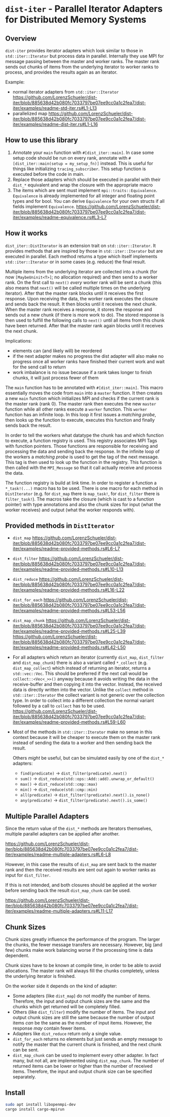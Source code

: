 # `dist-iter` - Parallel Iterator Adapters for Distributed Memory Systems

## Overview
`dist-iter` provides iterator adapters which look similar to those in `std::iter::Iterator` but process data in parallel.
Internally they use MPI for message passing between the master and worker ranks.
The master rank sends out chunks of items from the underlying iterator to worker ranks to process, and provides the results again as an iterator.

Example:
- normal iterator adapters from `std::iter::Iterator`
    https://github.com/LorenzSchueler/dist-iter/blob/885638d42b080fc7033797be07ee9cc0a1c2fea7/dist-iter/examples/readme-std-iter.rs#L1-L13
- parallelized map
    https://github.com/LorenzSchueler/dist-iter/blob/885638d42b080fc7033797be07ee9cc0a1c2fea7/dist-iter/examples/readme-dist-iter.rs#L1-L16

## How to use this library

1. Annotate your `main` function with `#[dist_iter::main]`.
   In case some setup code should be run on every rank, annotate with `#[dist_iter::main(setup = my_setup_fn)]` instead.
   This is useful for things like initializing `tracing_subscriber`.
   This setup function is executed before the code in main.
2. Replace those adapters which should be executed in parallel with their `dist_*` equivalent and wrap the closure with the appropriate macro
3. The items which are sent must implement `mpi::traits::Equivalence`. `Equivalence` is already implemented for all integer and floating point types and for bool. You can derive `Equivalence` for your own structs if all fields implement `Equivalence`.
    https://github.com/LorenzSchueler/dist-iter/blob/885638d42b080fc7033797be07ee9cc0a1c2fea7/dist-iter/examples/readme-equivalence.rs#L3-L7

## How it works

`dist_iter::DistIterator` is an extension trait on `std::iter::Iterator`.
It provides methods that are inspired by those in `std::iter::Iterator` but are executed in parallel.
Each method returns a type which itself implements `std::iter::Iterator` or in some cases (e.g. reduce) the final result.

Multiple items from the underlying iterator are collected into a chunk (for now `[MaybeUninit<T>]`; no allocation required) and then send to a worker rank.
On the first call to `next()` *every* worker rank will be sent a chunk (this also means that `next()` will be called multiple times on the underlying iterator).
After that the master rank blocks until it receives the first response.
Upon receiving the data, the worker rank executes the closure and sends back the result.
It then blocks until it receives the next chunk.
When the master rank receives a response, it stores the response and sends out a new chunk (if there is more work to do).
The stored response is then used to fulfill the following calls to `next()` until all items from this chunk have been returned.
After that the master rank again blocks until it receives the next chunk.

Implications:
- elements can (and likely will) be reordered
- if the next adapter makes no progress the dist adapter will also make no progress once all worker ranks have finished their current work and wait for the send call to return
- work imbalance is no issue because if a rank takes longer to finish chunks, it will just process fewer of them

The `main` function has to be annotated with `#[dist_iter::main]`.
This macro essentially moves the code from `main` into a `master` function.
It then creates a new `main` function which initializes MPI and checks if the current rank is the master rank (rank 0).
The master rank then executes the new `master` function while all other ranks execute a `worker` function.
This `worker` function has an infinite loop.
In this loop it first issues a *matching probe*, then looks up the function to execute, executes this function and finally sends back the result.

In order to tell the workers what datatype the chunk has and which function to execute, a function registry is used.
This registry associates MPI Tags with function pointers.
Those functions are responsible for receiving and processing the data and sending back the response. 
In the infinite loop of the workers a *matching probe* is used to get the tag of the next message.
This tag is then used to look up the function in the registry. 
This function is then called with the `MPI_Message` so that it call actually receive and process the data.

The function registry is build at link time.
In order to register a function a `*_task!(...)` macro has to be used.
There is one macro for each method in `DistIterator` (e.g. for `dist_map` there is `map_task!`, for `dist_filter` there is `filter_task!`).
The macros take the closure (which is cast to a function pointer) with type annotations and also the chunk sizes for input (what the worker receives) and output (what the worker responds with).

## Provided methods in `DistIterator`

- `dist_map`
    https://github.com/LorenzSchueler/dist-iter/blob/885638d42b080fc7033797be07ee9cc0a1c2fea7/dist-iter/examples/readme-provided-methods.rs#L6-L7
- `dist_filter`
    https://github.com/LorenzSchueler/dist-iter/blob/885638d42b080fc7033797be07ee9cc0a1c2fea7/dist-iter/examples/readme-provided-methods.rs#L10-L13
- `dist_reduce`
    https://github.com/LorenzSchueler/dist-iter/blob/885638d42b080fc7033797be07ee9cc0a1c2fea7/dist-iter/examples/readme-provided-methods.rs#L16-L22
- `dist_for_each`
    https://github.com/LorenzSchueler/dist-iter/blob/885638d42b080fc7033797be07ee9cc0a1c2fea7/dist-iter/examples/readme-provided-methods.rs#L53-L56
- `dist_map_chunk`
    https://github.com/LorenzSchueler/dist-iter/blob/885638d42b080fc7033797be07ee9cc0a1c2fea7/dist-iter/examples/readme-provided-methods.rs#L25-L39
    https://github.com/LorenzSchueler/dist-iter/blob/885638d42b080fc7033797be07ee9cc0a1c2fea7/dist-iter/examples/readme-provided-methods.rs#L42-L50
- For all adapters which return an iterator (currently `dist_map`, `dist_filter` and `dist_map_chunk`) there is also a variant called `*_collect` (e.g. `dist_map_collect`) which instead of returning an iterator, returns a `std::vec::Vec`. 
    This should be preferred if the next call would be `collect::<Vec<_>>()` anyway because it avoids writing the data in the receive-buffer and then copying it into the vector. 
    Instead, the received data is directly written into the vector.
    Unlike the `collect` method in `std::iter::Iterator` the collect variant is not generic over the collection type.
    In order to collect into a different collection the normal variant followed by a call to `collect` has to be used.
    https://github.com/LorenzSchueler/dist-iter/blob/885638d42b080fc7033797be07ee9cc0a1c2fea7/dist-iter/examples/readme-provided-methods.rs#L59-L60
- Most of the methods in `std::iter::Iterator` make no sense in this context because it will be cheaper to execute them on the master rank instead of sending the data to a worker and then sending back the result. 

    Others *might* be useful, but can be simulated easily by one of the `dist_*` adapters:
    - `find(predicate)` → `dist_filter(predicate).next()`
    - `sum()` → `dist_reduce(std::ops::Add::add).unwrap_or_default()`
    - `max()` → `dist_reduce(std::cmp::max)`
    - `min()` → `dist_reduce(std::cmp::min)`
    - `all(predicate)` → `dist_filter(!predicate).next().is_none()`
    - `any(predicate)` → `dist_filter(predicate).next().is_some()`

## Multiple Parallel Adapters

Since the return value of the `dist_*` methods are Iterators themselves, multiple parallel adapters can be applied after another.

https://github.com/LorenzSchueler/dist-iter/blob/885638d42b080fc7033797be07ee9cc0a1c2fea7/dist-iter/examples/readme-multiple-adapters.rs#L6-L8

However, in this case the results of `dist_map` are sent back to the master rank and then the received results are sent out again to worker ranks as input for `dist_filter`.

If this is not intended, and both closures should be applied at the worker before sending back the result `dist_map_chunk` can be used.

https://github.com/LorenzSchueler/dist-iter/blob/885638d42b080fc7033797be07ee9cc0a1c2fea7/dist-iter/examples/readme-multiple-adapters.rs#L11-L17

## Chunk Sizes

Chunk sizes greatly influence the performance of the program.
The larger the chunks, the fewer message transfers are necessary.
However, big (and few) chunks make work balancing worse if the processing time is data dependent.

Chunk sizes have to be known at compile time, in order to be able to avoid allocations. 
The master rank will always fill the chunks completely, unless the underlying iterator is finished.

On the worker side it depends on the kind of adapter:
- Some adapters (like `dist_map`) do not modify the number of items. 
Therefore, the input and output chunk sizes are the same and the chunks which get returned will be completely filled.
- Others (like `dist_filter`) modify the number of items. 
The input and output chunk sizes are still the same because the number of output items *can* be the same as the number of input items.
However, the response *may* contain fewer items.
- Adapters like `dist_reduce` return only a single value.
- `dist_for_each` returns no elements but just sends an empty message to notify the master that the current chunk is finished, and the next chunk can be sent.
- `dist_map_chunk` can be used to implement every other adapter. 
In fact many, but not all, are implemented using `dist_map_chunk`.
The number of returned items can be lower or higher than the number of received items.
Therefore, the input and output chunk size can be specified separately.

## Install

```sh
sudo apt install libopenmpi-dev
cargo install cargo-mpirun
```
